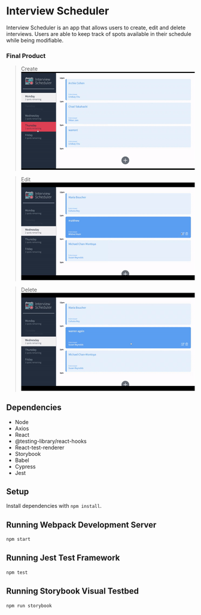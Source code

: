 # Interview Scheduler

Interview Scheduler is an app that allows users to create, edit and delete interviews. Users are able to keep track of spots available in their schedule while being modifiable.

### Final Product
> Create
!["booking"](https://github.com/wawwen1/scheduler/blob/master/docs/interview-home.gif?raw=true)

> Edit
!["edit"](https://github.com/wawwen1/scheduler/blob/master/docs/interview-edit.gif?raw=true)

> Delete
!["delete"](https://github.com/wawwen1/scheduler/blob/master/docs/interview-delete.gif?raw=true)

## Dependencies
- Node
- Axios
- React
- @testing-library/react-hooks
- React-test-renderer
- Storybook
- Babel
- Cypress
- Jest

## Setup

Install dependencies with `npm install`.

## Running Webpack Development Server

```sh
npm start
```

## Running Jest Test Framework

```sh
npm test
```

## Running Storybook Visual Testbed

```sh
npm run storybook
```

